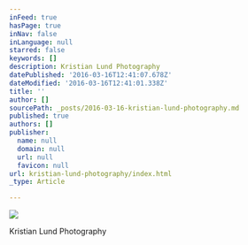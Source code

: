 ```yaml
---
inFeed: true
hasPage: true
inNav: false
inLanguage: null
starred: false
keywords: []
description: Kristian Lund Photography
datePublished: '2016-03-16T12:41:07.678Z'
dateModified: '2016-03-16T12:41:01.338Z'
title: ''
author: []
sourcePath: _posts/2016-03-16-kristian-lund-photography.md
published: true
authors: []
publisher:
  name: null
  domain: null
  url: null
  favicon: null
url: kristian-lund-photography/index.html
_type: Article

---
```

![](https://the-grid-user-content.s3-us-west-2.amazonaws.com/7fadd568-ecc4-4d96-a5a4-4340eaa9efc8.jpg)

Kristian Lund Photography